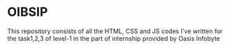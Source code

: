 # OIBSIP
This repository consists of all the HTML, CSS and JS codes I've written for the task1,2,3 of level-1 in the part of internship provided by Oasis Infobyte
